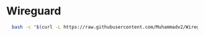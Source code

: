 # Wireguard

```bash
  bash -c "$(curl -L https://raw.githubusercontent.com/Muhammadv2/Wireguard/main/WG.sh)"
```
